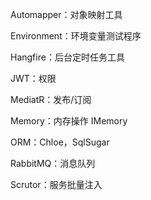 Automapper：对象映射工具

Environment：环境变量测试程序

Hangfire：后台定时任务工具

JWT：权限

MediatR：发布/订阅

Memory：内存操作 IMemory

ORM：Chloe，SqlSugar

RabbitMQ：消息队列

Scrutor：服务批量注入

